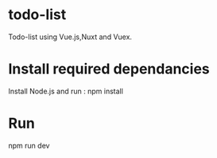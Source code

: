 # todo-list
Todo-list using Vue.js,Nuxt and Vuex.

# Install required dependancies
Install Node.js and run :
  npm install

# Run
  npm run dev
  
